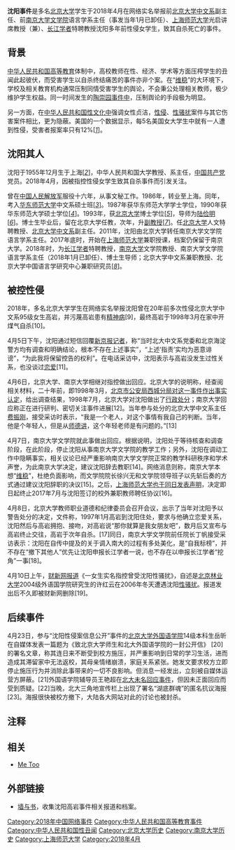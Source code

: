 **沈阳事件**是多名[北京大学](https://zh.wikipedia.org/wiki/%E5%8C%97%E4%BA%AC%E5%A4%A7%E5%AD%A6)学生于2018年4月在网络实名举报前[北京大学中文系](https://zh.wikipedia.org/wiki/%E5%8C%97%E4%BA%AC%E5%A4%A7%E5%AD%A6%E4%B8%AD%E5%9B%BD%E8%AF%AD%E8%A8%80%E6%96%87%E5%AD%A6%E7%B3%BB)副主任、前[南京大学文学院](https://zh.wikipedia.org/wiki/%E5%8D%97%E4%BA%AC%E5%A4%A7%E5%AD%B8%E6%96%87%E5%AD%B8%E9%99%A2)语言学系主任（事发当年1月已卸任）、[上海师范大学](https://zh.wikipedia.org/wiki/%E4%B8%8A%E6%B5%B7%E5%B8%88%E8%8C%83%E5%A4%A7%E5%AD%A6)光启讲席教授（兼）、[长江学者](https://zh.wikipedia.org/wiki/%E9%95%BF%E6%B1%9F%E5%AD%A6%E8%80%85%E5%A5%96%E5%8A%B1%E8%AE%A1%E5%88%92)特聘教授沈阳多年前性侵女学生，致其自杀死亡的事件。

背景
----

[中华人民共和国高等教育](https://zh.wikipedia.org/wiki/%E4%B8%AD%E5%8D%8E%E4%BA%BA%E6%B0%91%E5%85%B1%E5%92%8C%E5%9B%BD%E9%AB%98%E7%AD%89%E6%95%99%E8%82%B2)体制中，高校教师在性、经济、学术等方面压榨学生的丑闻此起彼伏，而受害学生以自杀终结痛苦的事件亦非个案。在“[维稳](https://zh.wikipedia.org/wiki/%E7%BB%B4%E7%A8%B3)”的大环境下，学校及相关教育机构通常压制同情受害学生的舆论，不会秉公处理相关教师，极少维护学生权益。同一时间发生的[陶崇园事件中](https://zh.wikipedia.org/wiki/%E9%99%B6%E5%B4%87%E5%9B%AD%E4%BA%8B%E4%BB%B6)，压制舆论的手段极为明显。

另一方面，在[中华人民共和国性文化中](https://zh.wikipedia.org/wiki/%E4%B8%AD%E5%8D%8E%E4%BA%BA%E6%B0%91%E5%85%B1%E5%92%8C%E5%9B%BD%E6%80%A7%E6%96%87%E5%8C%96)强调女性贞洁，[性侵](https://zh.wikipedia.org/wiki/%E6%80%A7%E4%BE%B5%E7%8A%AF)、[性骚扰](https://zh.wikipedia.org/wiki/%E6%80%A7%E9%AA%9A%E6%89%B0)案件与其它伤害案件相比，更为隐蔽。美国的一个数据显示，每5名美国女大学生中就有一人遭到性侵，受害者报案率只有12%[<cite>[1]</cite>]。

沈阳其人
--------

沈阳于1955年12月生于上海[<cite>[2]</cite>]，中华人民共和国大学教授、系主任，[中国共产党](https://zh.wikipedia.org/wiki/%E4%B8%AD%E5%9B%BD%E5%85%B1%E4%BA%A7%E5%85%9A)党员。2018年4月，因被指控性侵女学生致其自杀事件而引发关注。

曾在[中国人民解放军](https://zh.wikipedia.org/wiki/%E4%B8%AD%E5%9B%BD%E4%BA%BA%E6%B0%91%E8%A7%A3%E6%94%BE%E5%86%9B)服役十六年，从事文秘工作。1986年，转业至上海。同年，考入[华东师范大学](https://zh.wikipedia.org/wiki/%E5%8D%8E%E4%B8%9C%E5%B8%88%E8%8C%83%E5%A4%A7%E5%AD%A6)中文系硕士班[<cite>[3]</cite>]。1987年获华东师范大学学士学位，1990年获华东师范大学硕士学位[<cite>[4]</cite>]。1993年，获[北京大学](https://zh.wikipedia.org/wiki/%E5%8C%97%E4%BA%AC%E5%A4%A7%E5%AD%A6)博士学位[<cite>[5]</cite>]，导师为[陆俭明](https://baike.baidu.com/item/%E9%99%86%E4%BF%AD%E6%98%8E/10892634)[<cite>[6]</cite>]。博士生毕业后，留在北京大学任教，次年，升[副教授](https://zh.wikipedia.org/wiki/%E6%95%99%E6%8E%88)[<cite>[7]</cite>]。任[北京大学](https://zh.wikipedia.org/wiki/%E5%8C%97%E4%BA%AC%E5%A4%A7%E5%AD%A6)人文特聘教授、[北京大学中文系](https://zh.wikipedia.org/wiki/%E5%8C%97%E4%BA%AC%E5%A4%A7%E5%AD%A6%E4%B8%AD%E5%9B%BD%E8%AF%AD%E8%A8%80%E6%96%87%E5%AD%A6%E7%B3%BB)副主任。2011年，沈阳由北京大学转任南京大学文学院语言学系主任。2017年底时，开始在[上海师范大学](https://zh.wikipedia.org/wiki/%E4%B8%8A%E6%B5%B7%E5%B8%88%E8%8C%83%E5%A4%A7%E5%AD%A6)兼职授课，档案仍保留于南京大学。2018年时，为[长江学者](https://zh.wikipedia.org/wiki/%E9%95%BF%E6%B1%9F%E5%AD%A6%E8%80%85%E5%A5%96%E5%8A%B1%E8%AE%A1%E5%88%92)特聘教授，[南京大学](https://zh.wikipedia.org/wiki/%E5%8D%97%E4%BA%AC%E5%A4%A7%E5%AD%B8%E6%96%87%E5%AD%B8%E9%99%A2)文学院教授、南京大学文学院语言学系主任（2018年1月已卸任）、博士生导师；北京大学中文系兼职教授、北京大学中国语言学研究中心兼职研究员[<cite>[8]</cite>]。

被控性侵
--------

2018年，多名北京大学学生在网络实名举报沈阳曾在20年前多次性侵北京大学中文系95级女生高岩，并污蔑高岩患有[精神病](精神病 "wikilink")[9]，最终高岩于1998年3月在家中开煤气自杀[10]。

4月5日下午，沈阳通过短信回覆[新京报记者](新京报 "wikilink")，称“当时北大中文系党委和北京海淀警方均有调查和明确结论，根本不存在上述事实”，“上述‘指责’实均为恶意诽谤”，“为此我将保留控告的权利”。在电话采访中，沈阳表示与高岩没发生过性关系，也没谈过[恋爱](师生恋 "wikilink")[11]。

4月6日，北京大学、南京大学相继对指控做出回应。北京大学的说明称，经查阅相关材料，二十年前，即1998年3月，[北京市公安局西城分局对这一事件作出事实认定](北京市公安局 "wikilink")，给出调查结果，1998年7月，北京大学对沈阳做出了[行政处分](行政处分 "wikilink")；南京大学回应称正在进行研判、密切关注事件进展[12]。当年参与处分的北京大学中文系主任[费振刚](费振刚 "wikilink")，接受采访时表示，“我是一个老人，对这个事情有我自己的判断。当年，他是个年轻人，但是从[师德讲](师德 "wikilink")，这个年轻老师是有问题的。”[13]

4月7日，南京大学文学院就此事做出回应。根据说明，沈阳处于等待核查和调查阶段，在此阶段，停止沈阳从事南京大学文学院的教学工作；另外，沈阳在调动工作中隐瞒事实，相关议论已经严重影响南京大学文学院正常的教学科研秩序和学术声誉，为此南京大学决定，建议沈阳辞去教职[14]。网络消息则称，南京大学本想“[维稳](维稳 "wikilink")”，杜绝负面影响，而文学院院长徐兴无和文学院领导班子以先斩后奏的方式通过建议沈阳辞职的决议[15]。之后，[上海师范大学也于同日发表声明](上海师范大学 "wikilink")，决定即日起终止2017年7月与沈阳签订的校外兼职教师聘任协议[16]。

4月8日，北京大学教师职业道德和纪律委员会召开会议，出示了当年对沈阳予以警告处分的决定，文件称，1997年1月高岩到沈阳住处，要求与他确立恋爱关系，沈阳然后与高岩拥抱、接吻，对高岩说“那你就算是我女朋友吧”，数月后又宣布与高岩终止交往，高岩于次年自杀。[17]同日，南京大学文学院前任院长丁帆接受采访表示：沈阳在自传中提及的关于调入南大的过程有多处美化，是“自我标榜”，并不存在“撤下其他人”优先让沈阳申报长江学者一说，也不存在以申报长江学者“挖角”一事[18]。

4月10日上午，[财新网报道](财新网 "wikilink")《一女生实名指控曾受沈阳性骚扰》，自述是[北京林业大学](北京林业大学 "wikilink")2004级外语国学院研究生的许红云在2006年冬天遭遇沈阳[性骚扰](性骚扰 "wikilink")。报道发出后不久即被财新网删除[19]。

后续事件
--------

4月23日，参与“沈阳性侵案信息公开”事件的[北京大学外国语学院](北京大学 "wikilink")14级本科生岳昕在自媒体发表一篇题为《致北京大学师生和北大外国语学院的一封公开信》 [20]的署名文章，称其连日来不断受到校方施压，并严重影响到日常的学习生活，进而造成其滞留家中无法返校，其母亲情绪崩溃，家庭关系紧张。她发文要求校方立即停止施压行为并消除此事带来的一切不良影响。但消息一经发出，立刻被自媒体运营方屏蔽。[21]外国语学院辅导员王艳超在[北大未名回应事件](北大未名 "wikilink")，但因未正面回应而受到质疑。[22]当晚，北大三角地宣传栏上出现了署名“湖底群魂”的匿名抗议海报[23]。海报很快被校方撤下，大陆各大网站对此的讨论也被封杀。

注释
----

相关
----

-   [Me Too](Me_Too "wikilink")

外部链接
--------

-   [墙与书](http://wallsandbooks.wordpress.com)，收集沈阳高岩事件相关报道和档案。

[Category:2018年中国网络事件](Category:2018年中国网络事件 "wikilink") [Category:中华人民共和国高等教育事件](Category:中华人民共和国高等教育事件 "wikilink") [Category:中华人民共和国性丑闻](Category:中华人民共和国性丑闻 "wikilink") [Category:北京大学历史](Category:北京大学历史 "wikilink") [Category:南京大学历史](Category:南京大学历史 "wikilink") [Category:上海师范大学](Category:上海师范大学 "wikilink") [Category:2018年4月](Category:2018年4月 "wikilink")

[1]:http://hb.sina.com.cn/news/n/2014-07-06/1152179999.html?from=hubei_xgbd&from=wap
[2]:https://news.qq.com/a/20180405/012853.htm
[3]:https://zh.wikipedia.org/wiki/%E5%8D%8E%E4%B8%9C%E5%B8%88%E8%8C%83%E5%A4%A7%E5%AD%A6
[4]:http://chin.nju.edu.cn/grzy2_224-5.html
[5]:https://zh.wikipedia.org/wiki/Special:%E7%BD%91%E7%BB%9C%E4%B9%A6%E6%BA%90?isbn=9787561948057
[6]:http://news.sina.com.cn/o/2018-04-07/doc-ifyuwqez6020662.shtml
[7]:http://finance.ifeng.com/a/20180406/16060626_0.shtml
[8]:http://news.ifeng.com/a/20180406/57357956_0.shtml
